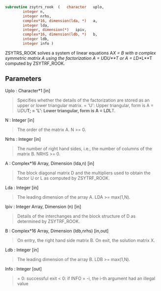 ```fortran
subroutine zsytrs_rook	(	character	uplo,
		integer	n,
		integer	nrhs,
		complex*16, dimension(lda, *)	a,
		integer	lda,
		integer, dimension(*)	ipiv,
		complex*16, dimension(ldb, *)	b,
		integer	ldb,
		integer	info )
```

 ZSYTRS_ROOK solves a system of linear equations A*X = B with
 a complex symmetric matrix A using the factorization A = U*D*U**T or
 A = L*D*L**T computed by ZSYTRF_ROOK.

## Parameters
Uplo : Character*1 [in]
> Specifies whether the details of the factorization are stored
> as an upper or lower triangular matrix.
> = 'U':  Upper triangular, form is A = U*D*U**T;
> = 'L':  Lower triangular, form is A = L*D*L**T.

N : Integer [in]
> The order of the matrix A.  N >= 0.

Nrhs : Integer [in]
> The number of right hand sides, i.e., the number of columns
> of the matrix B.  NRHS >= 0.

A : Complex*16 Array, Dimension (lda,n) [in]
> The block diagonal matrix D and the multipliers used to
> obtain the factor U or L as computed by ZSYTRF_ROOK.

Lda : Integer [in]
> The leading dimension of the array A.  LDA >= max(1,N).

Ipiv : Integer Array, Dimension (n) [in]
> Details of the interchanges and the block structure of D
> as determined by ZSYTRF_ROOK.

B : Complex*16 Array, Dimension (ldb,nrhs) [in,out]
> On entry, the right hand side matrix B.
> On exit, the solution matrix X.

Ldb : Integer [in]
> The leading dimension of the array B.  LDB >= max(1,N).

Info : Integer [out]
> = 0:  successful exit
> < 0:  if INFO = -i, the i-th argument had an illegal value

